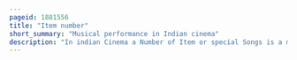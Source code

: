```yaml
---
pageid: 1881556
title: "Item number"
short_summary: "Musical performance in Indian cinema"
description: "In indian Cinema a Number of Item or special Songs is a musical Number inserted in a Film that may or may not have any Relevance to the Plot. The Term is commonly used within indian Films and to a lesser Extent within Pakistani Films to describe a Catchy Upbeat often provocative Dance Sequence for a Song performed in a Film. The main Purpose of an Item Number is to entertain Film-Goers and to lend Support to the Marketability of the Film by being featured in Trailers. They are favoured by Filmmakers as they afford the Opportunity to pick potential Hit Songs from Stocks since they do not add to the Continuity of the Plot. It is therefore a Vehicle for commercial Success that ensures repeated viewing."
---
```

